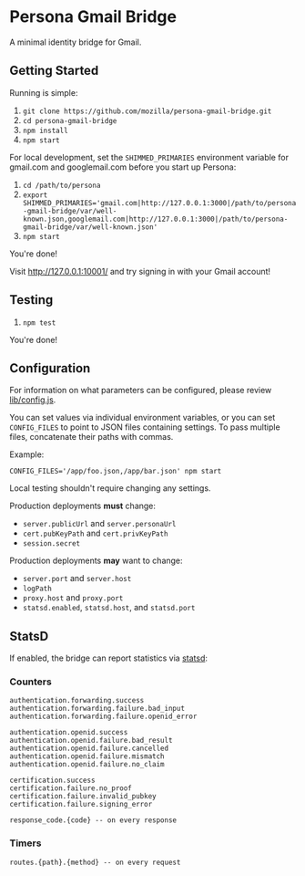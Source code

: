 Persona Gmail Bridge
====================

A minimal identity bridge for Gmail.

Getting Started
---------------

Running is simple:

1. `git clone https://github.com/mozilla/persona-gmail-bridge.git`
2. `cd persona-gmail-bridge`
3. `npm install`
4. `npm start`

For local development, set the `SHIMMED_PRIMARIES` environment variable for gmail.com and googlemail.com before you start up Persona:

1. `cd /path/to/persona`
2. `export SHIMMED_PRIMARIES='gmail.com|http://127.0.0.1:3000|/path/to/persona-gmail-bridge/var/well-known.json,googlemail.com|http://127.0.0.1:3000|/path/to/persona-gmail-bridge/var/well-known.json'`
3. `npm start`

You're done!

Visit http://127.0.0.1:10001/ and try signing in with your Gmail account!

Testing
-------

1. `npm test`

You're done!

Configuration
-------------

For information on what parameters can be configured, please review [lib/config.js][].

You can set values via individual environment variables, or you can set `CONFIG_FILES` to point to JSON files containing settings.
To pass multiple files, concatenate their paths with commas.

Example:

    CONFIG_FILES='/app/foo.json,/app/bar.json' npm start

Local testing shouldn't require changing any settings.

Production deployments __must__ change:

- `server.publicUrl` and `server.personaUrl`
- `cert.pubKeyPath` and `cert.privKeyPath`
- `session.secret`

Production deployments __may__ want to change:

- `server.port` and `server.host`
- `logPath`
- `proxy.host` and `proxy.port`
- `statsd.enabled`, `statsd.host`, and `statsd.port`

[lib/config.js]: https://github.com/mozilla/persona-gmail-bridge/blob/master/lib/config.js

StatsD
------

If enabled, the bridge can report statistics via [statsd](https://github.com/etsy/statsd):

### Counters

    authentication.forwarding.success
    authentication.forwarding.failure.bad_input
    authentication.forwarding.failure.openid_error

    authentication.openid.success
    authentication.openid.failure.bad_result
    authentication.openid.failure.cancelled
    authentication.openid.failure.mismatch
    authentication.openid.failure.no_claim

    certification.success
    certification.failure.no_proof
    certification.failure.invalid_pubkey
    certification.failure.signing_error

    response_code.{code} -- on every response

### Timers

    routes.{path}.{method} -- on every request
